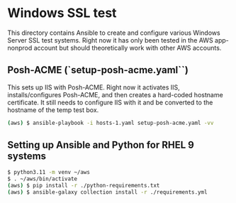 # Windows SSL test

This directory contains Ansible to create and configure various Windows Server SSL test systems.  Right now it has only been tested in the AWS app-nonprod 
account but should theoretically work with other AWS accounts.  


## Posh-ACME (`setup-posh-acme.yaml``)

This sets up IIS with Posh-ACME.  Right now it activates IIS, installs/configures Posh-ACME, and then creates a hard-coded hostname certificate.  It still
needs to configure IIS with it and be converted to the hostname of the temp test box.

```bash
(aws) $ ansible-playbook -i hosts-1.yaml setup-posh-acme.yaml -vv 
```

## Setting up Ansible and Python for RHEL 9 systems

```bash
$ python3.11 -m venv ~/aws
$ . ~/aws/bin/activate
(aws) $ pip install -r ./python-requirements.txt
(aws) $ ansible-galaxy collection install -r ./requirements.yml
```
